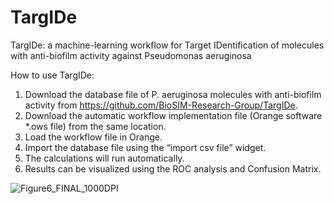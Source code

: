 # TargIDe

TargIDe: a machine-learning workflow for Target IDentification of molecules with anti-biofilm activity against Pseudomonas aeruginosa 

How to use TargIDe:

1.	Download the database file of P. aeruginosa molecules with anti-biofilm activity from https://github.com/BioSIM-Research-Group/TargIDe.
2.	Download the automatic workflow implementation file (Orange software *.ows file) from the same location.
3.	Load the workflow file in Orange.
4.	Import the database file using the “import csv file” widget.
5.	The calculations will run automatically.
6.	Results can be visualized using the ROC analysis and Confusion Matrix.


![Figure6_FINAL_1000DPI](https://user-images.githubusercontent.com/11854631/206155426-a5240353-2625-4898-9f2d-6dfa9d6011fe.jpg)

